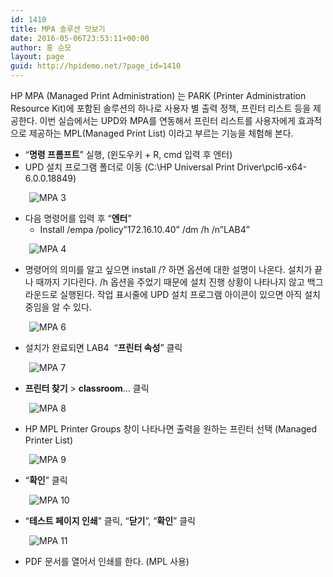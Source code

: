 ```yaml
---
id: 1410
title: MPA 솔루션 맛보기
date: 2016-05-06T23:53:11+00:00
author: 홍 순모
layout: page
guid: http://hpidemo.net/?page_id=1410
---
```

HP MPA (Managed Print Administration) 는 PARK (Printer Administration Resource Kit)에 포함된 솔루션의 하나로 사용자 별 출력 정책, 프린터 리스트 등을 제공한다. 이번 실습에서는 UPD와 MPA를 연동해서 프린터 리스트를 사용자에게 효과적으로 제공하는 MPL(Managed Print List) 이라고 부르는 기능을 체험해 본다.

  * &#8220;**명령 프롬프트**&#8221; 실행, (윈도우키 + R, cmd 입력 후 엔터)
  * UPD 설치 프로그램 폴더로 이동 (C:\HP Universal Print Driver\pcl6-x64-6.0.0.18849)

<p style="padding-left: 30px;">
  <img class="alignnone size-full wp-image-1418" src="http://i2.wp.com/hpidemo.net/wp-content/uploads/2016/05/3-10.png?fit=677%2C442" alt="MPA 3" srcset="http://i2.wp.com/hpidemo.net/wp-content/uploads/2016/05/3-10.png?w=677 677w, http://i2.wp.com/hpidemo.net/wp-content/uploads/2016/05/3-10.png?resize=300%2C196 300w" sizes="(max-width: 677px) 100vw, 677px" data-recalc-dims="1" />
</p>

  * 다음 명령어를 입력 후 “**엔터**” 
      * Install /empa /policy”172.16.10.40” /dm /h /n”LAB4”

<p style="padding-left: 30px;">
  <img class="alignnone size-full wp-image-1419" src="http://i2.wp.com/hpidemo.net/wp-content/uploads/2016/05/4-12.png?fit=677%2C442" alt="MPA 4" srcset="http://i2.wp.com/hpidemo.net/wp-content/uploads/2016/05/4-12.png?w=677 677w, http://i2.wp.com/hpidemo.net/wp-content/uploads/2016/05/4-12.png?resize=300%2C196 300w" sizes="(max-width: 677px) 100vw, 677px" data-recalc-dims="1" />
</p>

  * 명령어의 의미를 알고 싶으면 install /? 하면 옵션에 대한 설명이 나온다. 설치가 끝나 때까지 기다린다. /h 옵션을 주었기 때문에 설치 진행 상황이 나타나지 않고 백그라운드로 실행된다. 작업 표시줄에 UPD 설치 프로그램 아이콘이 있으면 아직 설치 중임을 알 수 있다.

<p style="padding-left: 30px;">
  <img class="alignnone size-full wp-image-1412" src="http://i1.wp.com/hpidemo.net/wp-content/uploads/2016/05/6-9.png?fit=513%2C38" alt="MPA 6" srcset="http://i1.wp.com/hpidemo.net/wp-content/uploads/2016/05/6-9.png?w=513 513w, http://i1.wp.com/hpidemo.net/wp-content/uploads/2016/05/6-9.png?resize=300%2C22 300w" sizes="(max-width: 513px) 100vw, 513px" data-recalc-dims="1" />
</p>

  * 설치가 완료되면 LAB4  “**프린터 속성**” 클릭

<p style="padding-left: 30px;">
  <img class="alignnone size-full wp-image-1413" src="http://i2.wp.com/hpidemo.net/wp-content/uploads/2016/05/7-10.png?fit=327%2C353" alt="MPA 7" srcset="http://i2.wp.com/hpidemo.net/wp-content/uploads/2016/05/7-10.png?w=327 327w, http://i2.wp.com/hpidemo.net/wp-content/uploads/2016/05/7-10.png?resize=278%2C300 278w" sizes="(max-width: 327px) 100vw, 327px" data-recalc-dims="1" />
</p>

  * **프린터 찾기** > **classroom**… 클릭

<p style="padding-left: 30px;">
  <img class="alignnone size-full wp-image-1414" src="http://i2.wp.com/hpidemo.net/wp-content/uploads/2016/05/8-9.png?fit=690%2C477" alt="MPA 8" srcset="http://i2.wp.com/hpidemo.net/wp-content/uploads/2016/05/8-9.png?w=690 690w, http://i2.wp.com/hpidemo.net/wp-content/uploads/2016/05/8-9.png?resize=300%2C207 300w" sizes="(max-width: 690px) 100vw, 690px" data-recalc-dims="1" />
</p>

  * HP MPL Printer Groups 창이 나타나면 출력을 원하는 프린터 선택 (Managed Printer List)

<p style="padding-left: 30px;">
  <img class="alignnone size-full wp-image-1415" src="http://i0.wp.com/hpidemo.net/wp-content/uploads/2016/05/9-9.png?fit=735%2C845" alt="MPA 9" srcset="http://i0.wp.com/hpidemo.net/wp-content/uploads/2016/05/9-9.png?w=735 735w, http://i0.wp.com/hpidemo.net/wp-content/uploads/2016/05/9-9.png?resize=261%2C300 261w" sizes="(max-width: 735px) 100vw, 735px" data-recalc-dims="1" />
</p>

  * “**확인**” 클릭

<p style="padding-left: 30px;">
  <img class="alignnone size-full wp-image-1416" src="http://i1.wp.com/hpidemo.net/wp-content/uploads/2016/05/10-9.png?fit=690%2C477" alt="MPA 10" srcset="http://i1.wp.com/hpidemo.net/wp-content/uploads/2016/05/10-9.png?w=690 690w, http://i1.wp.com/hpidemo.net/wp-content/uploads/2016/05/10-9.png?resize=300%2C207 300w" sizes="(max-width: 690px) 100vw, 690px" data-recalc-dims="1" />
</p>

  * “**테스트 페이지 인쇄**” 클릭, “**닫기**”, “**확인**” 클릭

<p style="padding-left: 30px;">
  <img class="alignnone size-full wp-image-1417" src="http://i1.wp.com/hpidemo.net/wp-content/uploads/2016/05/11-7.png?fit=479%2C512" alt="MPA 11" srcset="http://i1.wp.com/hpidemo.net/wp-content/uploads/2016/05/11-7.png?w=479 479w, http://i1.wp.com/hpidemo.net/wp-content/uploads/2016/05/11-7.png?resize=281%2C300 281w" sizes="(max-width: 479px) 100vw, 479px" data-recalc-dims="1" />
</p>

  * PDF 문서를 열어서 인쇄를 한다. (MPL 사용)